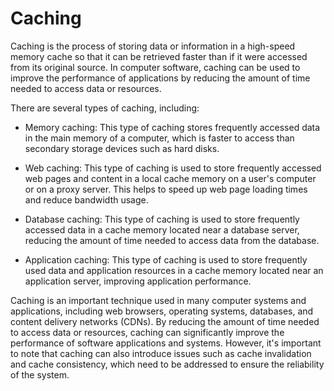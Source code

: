 # Caching

Caching is the process of storing data or information in a high-speed memory cache so that it can be retrieved faster than if it were accessed from its original source. In computer software, caching can be used to improve the performance of applications by reducing the amount of time needed to access data or resources.

There are several types of caching, including:

* Memory caching: This type of caching stores frequently accessed data in the main memory of a computer, which is faster to access than secondary storage devices such as hard disks.

* Web caching: This type of caching is used to store frequently accessed web pages and content in a local cache memory on a user's computer or on a proxy server. This helps to speed up web page loading times and reduce bandwidth usage.

* Database caching: This type of caching is used to store frequently accessed data in a cache memory located near a database server, reducing the amount of time needed to access data from the database.

* Application caching: This type of caching is used to store frequently used data and application resources in a cache memory located near an application server, improving application performance.

Caching is an important technique used in many computer systems and applications, including web browsers, operating systems, databases, and content delivery networks (CDNs). By reducing the amount of time needed to access data or resources, caching can significantly improve the performance of software applications and systems. However, it's important to note that caching can also introduce issues such as cache invalidation and cache consistency, which need to be addressed to ensure the reliability of the system.
